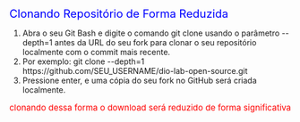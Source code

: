 <span style="color:blue;font-size:20px;">Clonando Repositório de Forma Reduzida</sapn>

<ol>
<li>Abra o seu Git Bash e digite o comando git clone usando o parâmetro --depth=1 antes da URL do seu fork para clonar o seu repositório localmente com o commit mais recente.</li> <li>Por exemplo:
git clone --depth=1 https://github.com/SEU_USERNAME/dio-lab-open-source.git</li>
<li>Pressione enter, e uma cópia do seu fork no GitHub será criada localmente.</li>
</ol>

<span style="color:red;font-size:15px;">clonando dessa forma o download será reduzido de forma significativa</span>
